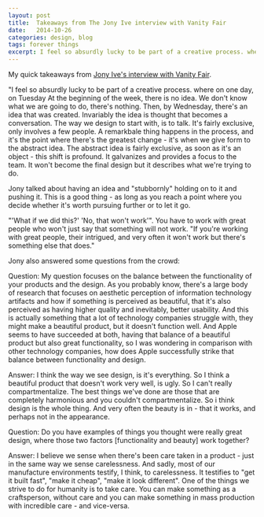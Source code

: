 ```yaml
---
layout: post
title:  Takeaways from The Jony Ive interview with Vanity Fair
date:   2014-10-26
categories: design, blog
tags: forever things
excerpt: I feel so absurdly lucky to be part of a creative process. where on one day, on Tuesday At the beginning of the week, there is no idea. We don't know what we are going to do, there's nothing. Then, by Wednesday, there's an idea that was created...
---
```

My quick takeaways from [Jony Ive's interview with Vanity Fair](http://www.theverge.com/2014/10/18/6999931/watch-jony-ive-explain-apples-design-process-in-a-rare-public).

"I feel so absurdly lucky to be part of a creative process. where on one day, on Tuesday At the beginning of the week, there is no idea. We don't know what we are going to do, there's nothing. Then, by Wednesday, there's an idea that was created. Invariably the idea is thought that becomes a conversation. The way we design to start with, is to talk. It's fairly exclusive, only involves a few people. A remarkbale thing happens in the process, and it's the point where there's the greatest change - it's when we give form to the abstract idea. The abstract idea is fairly exclusive, as soon as it's an object - this shift is profound. It galvanizes and provides a focus to the team. It won't become the final design but it describes what we're trying to do.

Jony talked about having an idea and "stubbornly" holding on to it and pushing it. This is a good thing - as long as you reach a point where you decide whether it's worth pursuing further or to let it go.

"'What if we did this?' 'No, that won't work'". You have to work with great people who won't just say that something will not work. "If you're working with great people, their intrigued, and very often it won't work but there's something else that does."

Jony also answered some questions from the crowd:

Question: My question focuses on the balance between the functionality of your products and the design. As you probably know, there's a large body of research that focuses on aesthetic perception of information technology artifacts and how if something is perceived as beautiful, that it's also perceived as having higher quality and inevitably, better usability. And this is actually something that a lot of technology companies struggle with, they might make a beautiful product, but it doesn't function well. And Apple seems to have succeeded at both, having that balance of a beautiful product but also great functionality, so I was wondering in comparison with other technology companies, how does Apple successfully strike that balance between functionality and design.

Answer: I think the way we see design, is it's everything. So I think a beautiful product that doesn't work very well, is ugly. So I can't really compartmentalize. The best things we've done are those that are completely harmonious and you couldn't compartmentalize. So i think design is the whole thing. And very often the beauty is in - that it works, and perhaps not in the appearance. 

Question: Do you have examples of things you thought were really great design, where those two factors [functionality and beauty] work together?

Answer: I believe we sense when there's been care taken in a product - just in the same way we sense carelessness. And sadly, most of our manufacture environments testify, I think, to carelessness. It testifies to "get it built fast", "make it cheap", "make it look different". One of the things we strive to do for humanity is to take care. You can make something as a craftsperson, without care and you can make something in mass production with incredible care - and vice-versa.


[jekyll]:      http://jekyllrb.com
[jekyll-gh]:   https://github.com/jekyll/jekyll
[jekyll-help]: https://github.com/jekyll/jekyll-help
